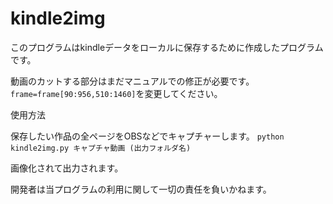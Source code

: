 # kindle2img

このプログラムはkindleデータをローカルに保存するために作成したプログラムです。

動画のカットする部分はまだマニュアルでの修正が必要です。
```frame=frame[90:956,510:1460]```を変更してください。

使用方法

保存したい作品の全ページをOBSなどでキャプチャーします。
```python kindle2img.py キャプチャ動画 (出力フォルダ名)```

画像化されて出力されます。

開発者は当プログラムの利用に関して一切の責任を負いかねます。
